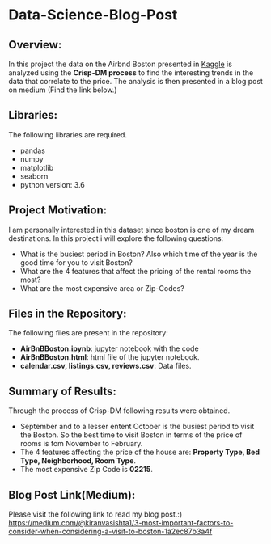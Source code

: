# Data-Science-Blog-Post

## Overview: 
In this project the data on the Airbnd Boston presented in [Kaggle](https://www.kaggle.com/airbnb/boston/download) is analyzed using the **Crisp-DM process** to find the interesting trends in the data that correlate to the price. The analysis is then presented in a blog post on medium (Find the link below.)

## Libraries:
The following libraries are required.
* pandas
* numpy
* matplotlib
* seaborn
* python version: 3.6

## Project Motivation:
I am personally interested in this dataset since boston is one of my dream destinations.
In this project i will explore the following questions:
* What is the busiest period in Boston? Also which time of the year is the good time for you to visit Boston?
* What are the 4 features that affect the pricing of the rental rooms the most?
* What are the most expensive area or Zip-Codes?

## Files in the Repository:
The following files are present in the repository:
* **AirBnBBoston.ipynb**: jupyter notebook with the code
* **AirBnBBoston.html**: html file of the jupyter notebook.
* **calendar.csv, listings.csv, reviews.csv**: Data files.

## Summary of Results:
Through the process of Crisp-DM following results were obtained.
* September and to a lesser entent October is the busiest period to visit the Boston. So the best time to visit Boston in terms of the price of rooms is fom November to February.
* The 4 features affecting the price of the house are: **Property Type, Bed Type, Neighborhood, Room Type**.
* The most expensive Zip Code is **02215**.

## Blog Post Link(Medium):
Please visit the following link to read my blog post.:)
https://medium.com/@kiranvasishta1/3-most-important-factors-to-consider-when-considering-a-visit-to-boston-1a2ec87b3a4f
